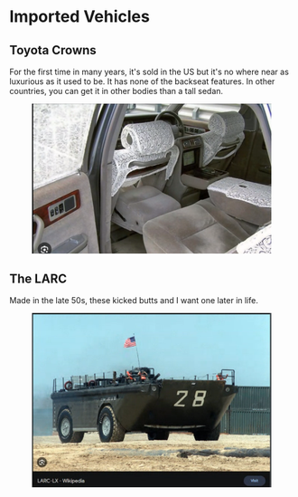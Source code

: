 # Imported Vehicles

## Toyota Crowns

For the first time in many years, it's sold in the US but it's no where near as luxurious as it used to be. It has none of the backseat features. In other countries, you can get it in other bodies than a tall sedan.

<figure><img src="../../../.gitbook/assets/image (661).png" alt=""><figcaption></figcaption></figure>

## The LARC

Made in the late 50s, these kicked butts and I want one later in life.&#x20;

<figure><img src="../../../.gitbook/assets/image (1) (1) (1) (1) (1) (1) (1) (1) (1) (1) (1) (1) (1) (1) (1) (1) (1) (1) (1) (1) (1) (1) (1) (1) (1) (1) (1) (1) (1) (1) (1).png" alt=""><figcaption></figcaption></figure>





